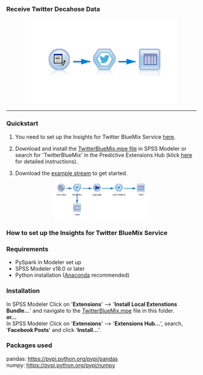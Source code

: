 ### Receive Twitter Decahose Data
<p align="center">
  <img src="default.png"/ width=400px>
</p>


---

### Quickstart

1. You need to set up the Insights for Twitter BlueMix Service [here](#https://new-console.ng.bluemix.net/catalog/services/insights-for-twitter).

2. Download and install the [TwitterBlueMix.mpe file](TwitterBlueMix.mpe) in SPSS Modeler or search for 'TwitterBlueMix' in the Predictive Extensions Hub (klick [here](#installation) for detailed instructions).

3. Download the [example stream](example.str) to get started.
<p align="center">
  <img src="img/stream.png"/ width=50%>
</p>

### How to set up the Insights for Twitter BlueMix Service



### Requirements
* PySpark in Modeler set up
* SPSS Modeler v18.0 or later
* Python installation ([Anaconda](#https://www.continuum.io/downloads) recommended)

### Installation
In SPSS Modeler Click on '**Extensions**' --> '**Install Local Extenstions Bundle...**' and navigate to the [TwitterBlueMix.mpe](TwitterBlueMix.mpe) file in this folder.  
**_or..._**  
In SPSS Modeler Click on '**Extensions**' --> '**Extensions Hub...**', search, '**Facebook Posts**' and click '**Install...**'.

### Packages used
pandas: https://pypi.python.org/pypi/pandas  
numpy: https://pypi.python.org/pypi/numpy
